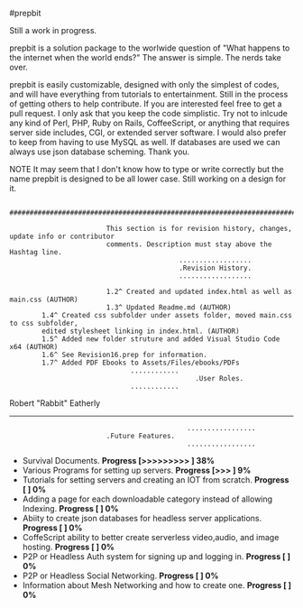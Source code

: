 #prepbit


Still a work in progress.

prepbit is a solution package to the worlwide question of "What happens to the internet when the world ends?" The answer is simple. The nerds take over.

prepbit is easily customizable, designed with only the simplest of codes, and will have everything from tutorials to entertainment. Still in the process of getting others to help contribute. If you are interested feel free to get a pull request. I only ask that you keep the code simplistic. Try not to inlcude any kind of Perl, PHP, Ruby on Rails, CoffeeScript, or anything that requires server side includes, CGI, or extended server software. I would also prefer to keep from having to use MySQL as well. If databases are used we can always use json database scheming. Thank you.

NOTE It may seem that I don't know how to type or write correctly but the name prepbit is designed to be all lower case. Still working on a design for it.

              ##########################################################################################

                            This section is for revision history, changes, update info or contributor
                            comments. Description must stay above the Hashtag line. 
                                              ..................
                                              .Revision History.
                                              ..................
                                              
                            1.2^ Created and updated index.html as well as main.css (AUTHOR)
                            1.3^ Updated Readme.md (AUTHOR)
			1.4^ Created css subfolder under assets folder, moved main.css to css subfolder, 
			edited stylesheet linking in index.html. (AUTHOR)
			1.5^ Added new folder struture and added Visual Studio Code x64 (AUTHOR)
			1.6^ See Revision16.prep for information. 
			1.7^ Added PDF Ebooks to Assets/Files/ebooks/PDFs
					              ............
	                                              .User Roles.
					              ............
 <AUTHOR> Robert "Rabbit" Eatherly

___________________________________________________________________________________________________________________________
                                                .................
					        .Future Features.
                                                .................

* Survival Documents. **Progress [>>>>>>>>>               ] 38%**
* Various Programs for setting up servers. **Progress [>>>                     ] 9%**
* Tutorials for setting servers and creating an IOT from scratch. **Progress [                           ] 0%**
* Adding a page for each downloadable category instead of allowing Indexing. **Progress [                           ] 0%**
* Abiity to create json databases for headless server applications. **Progress [                           ] 0%**
* CoffeScript ability to better create serverless video,audio, and image hosting. **Progress [                        ] 0%**
* P2P or Headless Auth system for signing up and logging in. **Progress [                           ] 0%**
* P2P or Headless Social Networking. **Progress [                           ] 0%**
* Information about Mesh Networking and how to create one. **Progress [                           ] 0%**
